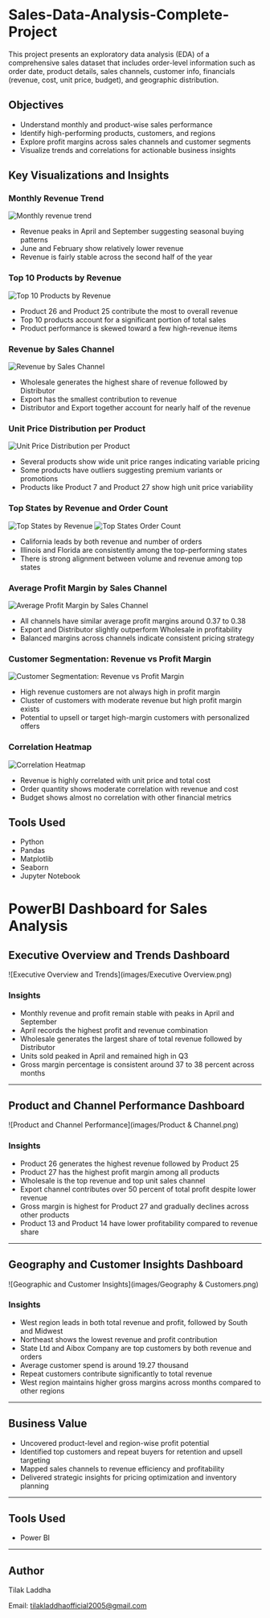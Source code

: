 # Sales-Data-Analysis-Complete-Project

This project presents an exploratory data analysis (EDA) of a comprehensive sales dataset that includes order-level information such as order date, product details, sales channels, customer info, financials (revenue, cost, unit price, budget), and geographic distribution.

## Objectives

- Understand monthly and product-wise sales performance
- Identify high-performing products, customers, and regions
- Explore profit margins across sales channels and customer segments
- Visualize trends and correlations for actionable business insights

## Key Visualizations and Insights

### Monthly Revenue Trend

![Monthly revenue trend](/images/Monthly%20Revenue%20Trend%20\(Combined%20Across%20Years.png)


- Revenue peaks in April and September suggesting seasonal buying patterns
- June and February show relatively lower revenue
- Revenue is fairly stable across the second half of the year

### Top 10 Products by Revenue

![Top 10 Products by Revenue](/images/Top%2010%20Products%20by%20Revenue.png)


- Product 26 and Product 25 contribute the most to overall revenue
- Top 10 products account for a significant portion of total sales
- Product performance is skewed toward a few high-revenue items

### Revenue by Sales Channel

![Revenue by Sales Channel](/images/Revenue%20Distribution%20by%20Sales%20Channel.png)


- Wholesale generates the highest share of revenue followed by Distributor
- Export has the smallest contribution to revenue
- Distributor and Export together account for nearly half of the revenue

### Unit Price Distribution per Product

![Unit Price Distribution per Product](/images/Unit%20Price%20Distribution%20per%20Product.png)

- Several products show wide unit price ranges indicating variable pricing
- Some products have outliers suggesting premium variants or promotions
- Products like Product 7 and Product 27 show high unit price variability

### Top States by Revenue and Order Count

![Top States by Revenue](/images/Top%2010%20States%20by%20Revenue.png)
![Top States Order Count](/images/Top%2010%20States%20by%20Order%20Count.png)


- California leads by both revenue and number of orders
- Illinois and Florida are consistently among the top-performing states
- There is strong alignment between volume and revenue among top states

### Average Profit Margin by Sales Channel

![Average Profit Margin by Sales Channel](/images/Average%20Profit%20Margin%20by%20Sales%20Channel.png)


- All channels have similar average profit margins around 0.37 to 0.38
- Export and Distributor slightly outperform Wholesale in profitability
- Balanced margins across channels indicate consistent pricing strategy

### Customer Segmentation: Revenue vs Profit Margin

![Customer Segmentation: Revenue vs Profit Margin](/images/Customer%20Segmentation%20Revenue%20&%20Profit%20Margin.png)


- High revenue customers are not always high in profit margin
- Cluster of customers with moderate revenue but high profit margin exists
- Potential to upsell or target high-margin customers with personalized offers

### Correlation Heatmap

![Correlation Heatmap](/images/Correlation%20Heatmap.png)


- Revenue is highly correlated with unit price and total cost
- Order quantity shows moderate correlation with revenue and cost
- Budget shows almost no correlation with other financial metrics

## Tools Used

- Python
- Pandas
- Matplotlib
- Seaborn
- Jupyter Notebook

# PowerBI Dashboard for Sales Analysis

## Executive Overview and Trends Dashboard

![Executive Overview and Trends](images/Executive Overview.png)

### Insights

- Monthly revenue and profit remain stable with peaks in April and September
- April records the highest profit and revenue combination
- Wholesale generates the largest share of total revenue followed by Distributor
- Units sold peaked in April and remained high in Q3
- Gross margin percentage is consistent around 37 to 38 percent across months

---

## Product and Channel Performance Dashboard

![Product and Channel Performance](images/Product & Channel.png)

### Insights

- Product 26 generates the highest revenue followed by Product 25
- Product 27 has the highest profit margin among all products
- Wholesale is the top revenue and top unit sales channel
- Export channel contributes over 50 percent of total profit despite lower revenue
- Gross margin is highest for Product 27 and gradually declines across other products
- Product 13 and Product 14 have lower profitability compared to revenue share

---

## Geography and Customer Insights Dashboard

![Geographic and Customer Insights](images/Geography & Customers.png)

### Insights

- West region leads in both total revenue and profit, followed by South and Midwest
- Northeast shows the lowest revenue and profit contribution
- State Ltd and Aibox Company are top customers by both revenue and orders
- Average customer spend is around 19.27 thousand
- Repeat customers contribute significantly to total revenue
- West region maintains higher gross margins across months compared to other regions

---

## Business Value

- Uncovered product-level and region-wise profit potential
- Identified top customers and repeat buyers for retention and upsell targeting
- Mapped sales channels to revenue efficiency and profitability
- Delivered strategic insights for pricing optimization and inventory planning

---

## Tools Used

- Power BI
---

## Author

Tilak Laddha

Email: tilakladdhaofficial2005@gmail.com


